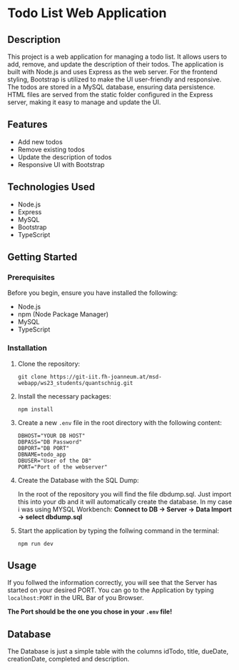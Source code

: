 # Todo List Web Application

## Description

This project is a web application for managing a todo list. It allows users to add, remove, and update the description of their todos. The application is built with Node.js and uses Express as the web server. For the frontend styling, Bootstrap is utilized to make the UI user-friendly and responsive. The todos are stored in a MySQL database, ensuring data persistence. HTML files are served from the static folder configured in the Express server, making it easy to manage and update the UI.

## Features

- Add new todos
- Remove existing todos
- Update the description of todos
- Responsive UI with Bootstrap

## Technologies Used

- Node.js
- Express
- MySQL
- Bootstrap
- TypeScript

## Getting Started

### Prerequisites

Before you begin, ensure you have installed the following:
- Node.js
- npm (Node Package Manager)
- MySQL
- TypeScript

### Installation

1. Clone the repository:
    ```
    git clone https://git-iit.fh-joanneum.at/msd-webapp/ws23_students/quantschnig.git
    ```

2. Install the necessary packages: 
    ```
    npm install
    ```
3. Create a new `.env` file in the root directory with the following content: 
    ```
    DBHOST="YOUR DB HOST"
    DBPASS="DB Password"
    DBPORT="DB PORT"
    DBNAME=todo_app
    DBUSER="User of the DB"
    PORT="Port of the webserver"
    ```
4. Create the Database with the SQL Dump:
    
    In the root of the repository you will find the file dbdump.sql.
    Just import this into your db and it will automatically create the database.
    In my case i was using MYSQL Workbench: **Connect to DB -> Server -> Data Import -> select dbdump.sql**

5. Start the application by typing the follwing command in the terminal:
    ```
    npm run dev 
    ```
## Usage

If you follwed the information correctly, you will see that the Server has started on your desired PORT. You can go to the Application by typing `localhost:PORT` in the URL Bar of you Browser.

**The Port should be the one you chose in your `.env` file!**

## Database

The Database is just a simple table with the columns idTodo, title, dueDate, creationDate, completed and description. 

